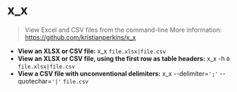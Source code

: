 # x_x
> View Excel and CSV files from the command-line
> More information: <https://github.com/kristianperkins/x_x>
- **View an XLSX or CSV file:**
x_x `file.xlsx|file.csv`
- **View an XLSX or CSV file, using the first row as table headers:**
x_x -h `0` `file.xlsx|file.csv`
- **View a CSV file with unconventional delimiters:**
x_x --delimiter=`';'` --quotechar=`'|'` `file.csv`
